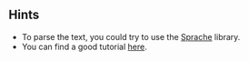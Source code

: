 ## Hints
- To parse the text, you could try to use the [Sprache](https://github.com/sprache/Sprache/blob/develop/README.md) library. 
- You can find a good tutorial [here](https://www.thomaslevesque.com/2017/02/23/easy-text-parsing-in-c-with-sprache/).
